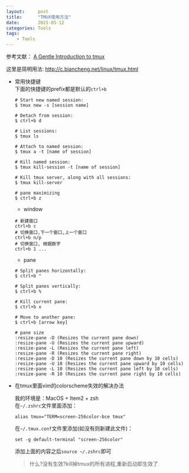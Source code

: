 ```yaml
---
layout:     post
title:      "TMUX使用方法"
date:       2021-05-12
categories: Tools
tags:
    - Tools
---
```


参考文献： [A Gentle Introduction to tmux](https://hackernoon.com/a-gentle-introduction-to-tmux-8d784c404340)  

这里是简明用法: http://c.biancheng.net/linux/tmux.html

- 常用快捷键  
    下面的快捷键的prefix都是默认的`ctrl+b`  
    ```text
    # Start new named session:
    $ tmux new -s [session name]
    
    # Detach from session:
    $ ctrl+b d
    
    # List sessions:
    $ tmux ls
    
    # Attach to named session:
    $ tmux a -t [name of session]
    
    # Kill named session:
    $ tmux kill-session -t [name of session]
    
    # Kill tmux server, along with all sessions:
    $ tmux kill-server  
    
    # pane maximizing
    $ ctrl+b z
    ```  
    - window  
    ```text
    # 新建窗口  
    ctrl+b c  
    # 切换窗口,下一个窗口,上一个窗口  
    ctrl+b n/p
    # 切换窗口, 根据数字  
    ctrl+b 1 ...
    ```
    - pane
    ```text
    # Split panes horizontally:
    $ ctrl+b "
    
    # Split panes vertically:
    $ ctrl+b %
    
    # Kill current pane:
    $ ctrl+b x
    
    # Move to another pane:
    $ ctrl+b [arrow key]
    
    # pane size
    :resize-pane -D (Resizes the current pane down)
    :resize-pane -U (Resizes the current pane upward)
    :resize-pane -L (Resizes the current pane left)
    :resize-pane -R (Resizes the current pane right)
    :resize-pane -D 10 (Resizes the current pane down by 10 cells)
    :resize-pane -U 10 (Resizes the current pane upward by 10 cells)
    :resize-pane -L 10 (Resizes the current pane left by 10 cells)
    :resize-pane -R 10 (Resizes the current pane right by 10 cells)
    ```
- 在tmux里面vim的colorscheme失效的解决办法  

    我的环境是：MacOS + Item2 + zsh  
    在`~/.zshrc`文件里面添加：  
    ```
    alias tmux="TERM=screen-256color-bce tmux"
    ```  
    在`~/.tmux.conf`文件里添加(如没有则新建此文件)：  
    ```
    set -g default-terminal "screen-256color"
    ```  
    添加上面的内容之后`source ~/.zshrc`即可  
    > 什么?没有生效?kill掉tmux的所有进程,重新启动即生效了
